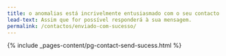 ```yaml
---
title: o anomalias está incrivelmente entusiasmado com o seu contacto
lead-text: Assim que for possível responderá à sua mensagem.
permalink: /contactos/enviado-com-sucesso/
---
```

{% include _pages-content/pg-contact-send-sucess.html %}
